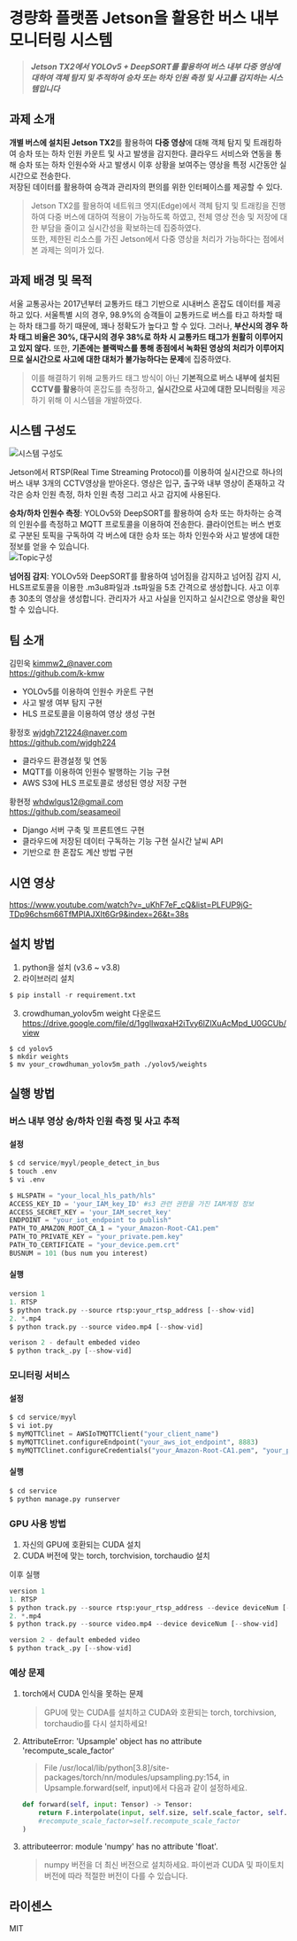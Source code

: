 # 경량화 플랫폼 Jetson을 활용한 버스 내부 모니터링 시스템

> ***Jetson TX2에서 YOLOv5 + DeepSORT를 활용하여 버스 내부 다중 영상에 대하여 객체 탐지 및 추적하여 승차 또는 하차 인원 측정 및 사고를 감지하는 시스템입니다***
## 과제 소개
**개별 버스에 설치된 Jetson TX2**를 활용하여 **다중 영상**에 대해 객체 탐지 및 트래킹하여 승차 또는 하차 인원 카운트 및 사고 발생을 감지한다. 클라우드 서비스와 연동을 통해 승차 또는 하차 인원수와 사고 발생시 이후 상황을 보여주는 영상을 특정 시간동안 실시간으로 전송한다.  
저장된 데이터를 활용하여 승객과 관리자의 편의를 위한 인터페이스를 제공할 수 있다.

> Jetson TX2를 활용하여 네트워크 엣지(Edge)에서 객체 탐지 및 트래킹을 진행하여 다중 버스에 대하여 적용이 가능하도록 하였고, 전체 영상 전송 및 저장에 대한 부담을 줄이고 실시간성을 확보하는데 집중하였다.  
또한, 제한된 리소스를 가진 Jetson에서 다중 영상을 처리가 가능하다는 점에서 본 과제는 의미가 있다.

## 과제 배경 및 목적
서울 교통공사는 2017년부터 교통카드 태그 기반으로 시내버스 혼잡도 데이터를 제공하고 있다. 서울특별 시의 경우, 98.9%의 승객들이 교통카드로 버스를 타고 하차할 때는 하차 태그를 하기 때문에, 꽤나 정확도가 높다고 할 수 있다. 그러나, **부산시의 경우 하차 태그 비율은 30%, 대구시의 경우 38%로 하차 시 교통카드 태그가 원활히 이루어지고 있지 않다.** 
또한, **기존에는 블랙박스를 통해 종점에서 녹화된 영상의 처리가 이루어지므로 실시간으로 사고에 대한 대처가 불가능하다는 문제**에 집중하였다.   

> 이를 해결하기 위해 교통카드 태그 방식이 아닌 **기본적으로 버스 내부에 설치된 CCTV를 활용**하여 혼잡도를 측정하고, **실시간으로 사고에 대한 모니터링**을 제공하기 위해 이 시스템을 개발하였다.

## 시스템 구성도
![시스템 구성도](https://github.com/pnucse-capstone/capstone-2023-1-26/assets/100478309/b01d5776-0e0f-4fb8-b591-618572217f6f)  

Jetson에서 RTSP(Real Time Streaming Protocol)를 이용하여 실시간으로 하나의 버스 내부 3개의 CCTV영상을 받아온다. 영상은 입구, 출구와 내부 영상이 존재하고 각각은 승차 인원 측정, 하차 인원 측정 그리고 사고 감지에 사용된다.

**승차/하차 인원수 측정**: YOLOv5와 DeepSORT를 활용하여 승차 또는 하차하는 승객의 인원수를 측정하고 MQTT 프로토콜을 이용하여 전송한다. 클라이언트는 버스 번호로 구분된 토픽을 구독하여 각 버스에 대한 승차 또는 하차 인원수와 사고 발생에 대한 정보를 얻을 수 있습니다.  
![Topic구성](https://github.com/pnucse-capstone/capstone-2023-1-26/assets/100478309/92be4094-012b-4001-b513-2969dffbb1d7)

**넘어짐 감지**: YOLOv5와 DeepSORT를 활용하여 넘어짐을 감지하고 넘어짐 감지 시, HLS프로토콜을 이용한 .m3u8파일과 .ts파일을 5초 간격으로 생성합니다. 사고 이후 총 30초의 영상을 생성합니다. 관리자가 사고 사실을 인지하고 실시간으로 영상을 확인할 수 있습니다.

## 팀 소개
김민욱 kimmw2_@naver.com   
https://github.com/k-kmw
- YOLOv5를 이용하여 인원수 카운트 구현  
- 사고 발생 여부 탐지 구현  
- HLS 프로토콜을 이용하여 영상 생성 구현

황정호 wjdgh721224@naver.com  
https://github.com/wjdgh224 
- 클라우드 환경설정 및 연동
- MQTT를 이용하여 인원수 발행하는 기능 구현 
- AWS S3에 HLS 프로토콜로 생성된 영상 저장 구현

황현정 whdwlgus12@gmail.com  
https://github.com/seasameoil
- Django 서버 구축 및 프론트엔드 구현
- 클라우드에 저장된 데이터 구독하는 기능 구현 실시간 날씨 API 
- 기반으로 한 혼잡도 계산 방법 구현

## 시연 영상
https://www.youtube.com/watch?v=_uKhF7eF_cQ&list=PLFUP9jG-TDp96chsm66TfMPlAJXIt6Gr9&index=26&t=38s

## 설치 방법
1. python을 설치 (v3.6 ~ v3.8)
2. 라이브러리 설치
```python
$ pip install -r requirement.txt
```
3. crowdhuman_yolov5m weight 다운로드
https://drive.google.com/file/d/1gglIwqxaH2iTvy6lZlXuAcMpd_U0GCUb/view
```
$ cd yolov5
$ mkdir weights
$ mv your_crowdhuman_yolov5m_path ./yolov5/weights
```

## 실행 방법
### 버스 내부 영상 승/하차 인원 측정 및 사고 추적 

#### 설정
```python
$ cd service/myyl/people_detect_in_bus
$ touch .env
$ vi .env

$ HLSPATH = "your_local_hls_path/hls"
ACCESS_KEY_ID = 'your_IAM_key_ID' #s3 관련 권한을 가진 IAM계정 정보
ACCESS_SECRET_KEY = 'your_IAM_secret_key'
ENDPOINT = "your_iot_endpoint to publish"
PATH_TO_AMAZON_ROOT_CA_1 = "your_Amazon-Root-CA1.pem"
PATH_TO_PRIVATE_KEY = "your_private.pem.key"
PATH_TO_CERTIFICATE = "your_device.pem.crt" 
BUSNUM = 101 (bus num you interest)
```

#### 실행
```python
version 1
1. RTSP
$ python track.py --source rtsp:your_rtsp_address [--show-vid]
2. *.mp4
$ python track.py --source video.mp4 [--show-vid]

verison 2 - default embeded video
$ python track_.py [--show-vid]
```
### 모니터링 서비스  

#### 설정
```python
$ cd service/myyl
$ vi iot.py 
$ myMQTTClinet = AWSIoTMQTTClient("your_client_name")
$ myMQTTClinet.configureEndpoint("your_aws_iot_endpoint", 8883)
$ myMQTTClinet.configureCredentials("your_Amazon-Root-CA1.pem", "your_private.pem.key", "your_device.pem.crt")
```  

#### 실행
```python
$ cd service
$ python manage.py runserver
```

### GPU 사용 방법
1. 자신의 GPU에 호환되는 CUDA 설치
2. CUDA 버전에 맞는 torch, torchvision, torchaudio 설치

이후 실행
```python
version 1
1. RTSP
$ python track.py --source rtsp:your_rtsp_address --device deviceNum [--show-vid]
2. *.mp4
$ python track.py --source video.mp4 --device deviceNum [--show-vid]

version 2 - default embeded video
$ python track_.py [--show-vid]
```

### 예상 문제
1. torch에서 CUDA 인식을 못하는 문제
    > GPU에 맞는 CUDA를 설치하고 CUDA와 호환되는 torch, torchivsion, torchaudio를 다시 설치하세요!

2. AttributeError: 'Upsample' object has no attribute 'recompute_scale_factor'
    > File /usr/local/lib/python[3.8]/site-packages/torch/nn/modules/upsampling.py:154, in Upsample.forward(self, input)에서 다음과 같이 설정하세요.
    ```python
    def forward(self, input: Tensor) -> Tensor:
        return F.interpolate(input, self.size, self.scale_factor, self.mode, self.align_corners,
        #recompute_scale_factor=self.recompute_scale_factor
    )
    ```

3. attributeerror: module 'numpy' has no attribute 'float'.
    > numpy 버전을 더 최신 버전으로 설치하세요. 파이썬과 CUDA 및 파이토치 버전에 따라 적절한 버전이 다를 수 있습니다.

## 라이센스
MIT
